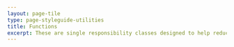 ```yaml
---
layout: page-tile
type: page-styleguide-utilities
title: Functions
excerpt: These are single responsibility classes designed to help reduce duplication in our SCSS.
---
```

